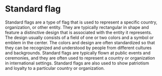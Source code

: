 # Standard flag

Standard flags are a type of flag that is used to represent a specific country, organization, or other entity. They are typically rectangular in shape and feature a distinctive design that is associated with the entity it represents. The design usually consists of a field of one or two colors and a symbol or emblem in the center. The colors and design are often standardized so that they can be recognized and understood by people from different cultures and backgrounds. Standard flags are typically flown at public events and ceremonies, and they are often used to represent a country or organization in international settings. Standard flags are also used to show patriotism and loyalty to a particular country or organization.
